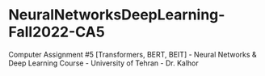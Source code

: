 # NeuralNetworksDeepLearning-Fall2022-CA5
Computer Assignment #5 [Transformers, BERT, BEIT] - Neural Networks &amp; Deep Learning Course - University of Tehran - Dr. Kalhor
